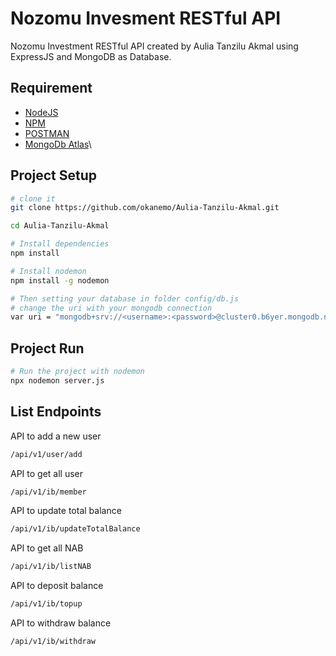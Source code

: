 # Nozomu Invesment RESTful API
Nozomu Investment RESTful API created by Aulia Tanzilu Akmal using ExpressJS and MongoDB as Database. 

## Requirement
- [NodeJS](https://nodejs.org/en/)
- [NPM](https://www.npmjs.com/get-npm)
- [POSTMAN](https://www.postman.com/)
- [MongoDb Atlas](https://www.mongodb.com/cloud/atlas)\

## Project Setup
```sh
# clone it
git clone https://github.com/okanemo/Aulia-Tanzilu-Akmal.git

cd Aulia-Tanzilu-Akmal

# Install dependencies
npm install

# Install nodemon
npm install -g nodemon

# Then setting your database in folder config/db.js
# change the uri with your mongodb connection
var uri = "mongodb+srv://<username>:<password>@cluster0.b6yer.mongodb.net/myFirstDatabase?retryWrites=true&w=majority"

```

## Project Run
```sh
# Run the project with nodemon
npx nodemon server.js

```

## List Endpoints

API to add a new user

```bash
/api/v1/user/add

```

API to get all user

```bash
/api/v1/ib/member

```

API to update total balance

```bash
/api/v1/ib/updateTotalBalance

```

API to get all NAB

```bash
/api/v1/ib/listNAB

```

API to deposit balance

```bash
/api/v1/ib/topup

```

API to withdraw balance

```bash
/api/v1/ib/withdraw

```